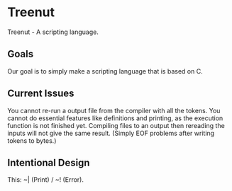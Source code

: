 # Treenut
 Treenut - A scripting language.

## Goals
 Our goal is to simply make a scripting language that is based on C.
 
## Current Issues
 You cannot re-run a output file from the compiler with all the tokens.
 You cannot do essential features like definitions and printing, as the execution function is not finished yet.
 Compiling files to an output then rereading the inputs will not give the same result. (Simply EOF problems after writing tokens to bytes.)
 
## Intentional Design
 This: ~| (Print) / ~! (Error).